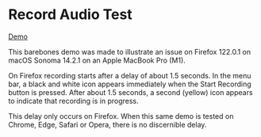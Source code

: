 # Record Audio Test #

[Demo](https://lexogram.github.io/record-audio-test)

This barebones demo was made to illustrate an issue on Firefox 122.0.1 on macOS Sonoma 14.2.1 on an Apple MacBook Pro (M1).

On Firefox recording starts after a delay of about 1.5 seconds. In the menu bar, a black and white icon appears immediately when the Start Recording button is pressed. After about 1.5 seconds, a second (yellow) icon appears to indicate that recording is in progress.

This delay only occurs on Firefox. When this same demo is tested on Chrome, Edge, Safari or Opera, there is no discernible delay.